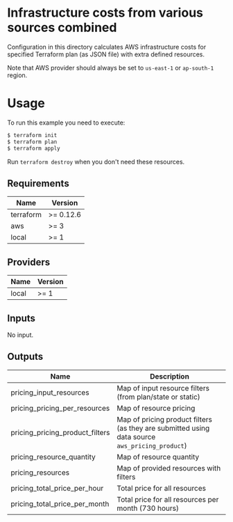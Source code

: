 # Infrastructure costs from various sources combined

Configuration in this directory calculates AWS infrastructure costs for specified Terraform plan (as JSON file) with extra defined resources.

Note that AWS provider should always be set to `us-east-1` or `ap-south-1` region.

# Usage

To run this example you need to execute:

```bash
$ terraform init
$ terraform plan
$ terraform apply
```

Run `terraform destroy` when you don't need these resources.

<!-- BEGINNING OF PRE-COMMIT-TERRAFORM DOCS HOOK -->
## Requirements

| Name | Version |
|------|---------|
| terraform | >= 0.12.6 |
| aws | >= 3 |
| local | >= 1 |

## Providers

| Name | Version |
|------|---------|
| local | >= 1 |

## Inputs

No input.

## Outputs

| Name | Description |
|------|-------------|
| pricing\_input\_resources | Map of input resource filters (from plan/state or static) |
| pricing\_pricing\_per\_resources | Map of resource pricing |
| pricing\_pricing\_product\_filters | Map of pricing product filters (as they are submitted using data source `aws_pricing_product`) |
| pricing\_resource\_quantity | Map of resource quantity |
| pricing\_resources | Map of provided resources with filters |
| pricing\_total\_price\_per\_hour | Total price for all resources |
| pricing\_total\_price\_per\_month | Total price for all resources per month (730 hours) |

<!-- END OF PRE-COMMIT-TERRAFORM DOCS HOOK -->
